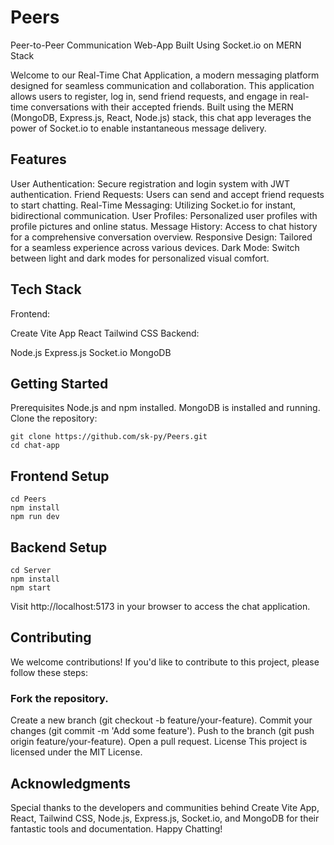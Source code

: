 # Peers
Peer-to-Peer Communication Web-App Built Using Socket.io on MERN Stack

Welcome to our Real-Time Chat Application, a modern messaging platform designed for seamless communication and collaboration. This application allows users to register, log in, send friend requests, and engage in real-time conversations with their accepted friends. Built using the MERN (MongoDB, Express.js, React, Node.js) stack, this chat app leverages the power of Socket.io to enable instantaneous message delivery.

## Features
User Authentication: Secure registration and login system with JWT authentication.
Friend Requests: Users can send and accept friend requests to start chatting.
Real-Time Messaging: Utilizing Socket.io for instant, bidirectional communication.
User Profiles: Personalized user profiles with profile pictures and online status.
Message History: Access to chat history for a comprehensive conversation overview.
Responsive Design: Tailored for a seamless experience across various devices.
Dark Mode: Switch between light and dark modes for personalized visual comfort.

## Tech Stack
Frontend:

Create Vite App
React
Tailwind CSS
Backend:

Node.js
Express.js
Socket.io
MongoDB

## Getting Started

Prerequisites
Node.js and npm installed.
MongoDB is installed and running.
Clone the repository:
```
git clone https://github.com/sk-py/Peers.git
cd chat-app
```

## Frontend Setup
```
cd Peers
npm install
npm run dev
```
## Backend Setup
```
cd Server
npm install
npm start
```
Visit http://localhost:5173 in your browser to access the chat application.

## Contributing
We welcome contributions! If you'd like to contribute to this project, please follow these steps:

### Fork the repository.
Create a new branch (git checkout -b feature/your-feature).
Commit your changes (git commit -m 'Add some feature').
Push to the branch (git push origin feature/your-feature).
Open a pull request.
License
This project is licensed under the MIT License.

## Acknowledgments
Special thanks to the developers and communities behind Create Vite App, React, Tailwind CSS, Node.js, Express.js, Socket.io, and MongoDB for their fantastic tools and documentation.
Happy Chatting! 

